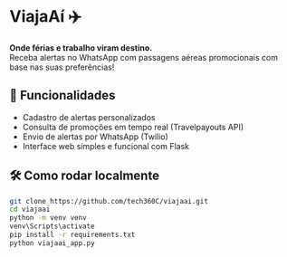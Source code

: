 # ViajaAí ✈️

**Onde férias e trabalho viram destino.**  
Receba alertas no WhatsApp com passagens aéreas promocionais com base nas suas preferências!

## 🚀 Funcionalidades

- Cadastro de alertas personalizados
- Consulta de promoções em tempo real (Travelpayouts API)
- Envio de alertas por WhatsApp (Twilio)
- Interface web simples e funcional com Flask

## 🛠️ Como rodar localmente

```bash
git clone https://github.com/tech360C/viajaai.git
cd viajaai
python -m venv venv
venv\Scripts\activate
pip install -r requirements.txt
python viajaai_app.py
